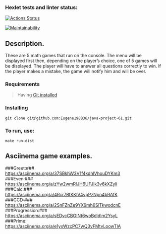 ### Hexlet tests and linter status:
[![Actions Status](https://github.com/Eugene198836/java-project-61/actions/workflows/hexlet-check.yml/badge.svg)](https://github.com/Eugene198836/java-project-61/actions)

[![Maintainability](https://api.codeclimate.com/v1/badges/1f60b856186bc6589473/maintainability)](https://codeclimate.com/github/Eugene198836/java-project-61/maintainability)



## Description. ##

These are 5 math games that run on the console. The menu will be displayed first
then, depending on the player’s choice, one of 5 games will be displayed. The player will have to answer all questions correctly to win. If the player makes a mistake, the game will notify him and will be over. 

### Requirements ###

> Having [Git installed](https://git-scm.com/book/en/v2/Getting-Started-Installing-Git)

### Installing ###

```
git clone git@github.com:Eugene198836/java-project-61.git
```

### To run, use: ###

```
make run-dist
```

## Asciinema game examples. ##
###Greet:### \
https://asciinema.org/a/37SBkhW3V1f4kdhlVhouDYKm3 \
###Even:### \
https://asciinema.org/a/zYw2wmRlJH6UFJIk3v6kXZyli \
###Calc:### \
https://asciinema.org/a/4Rcr7BtKKlV4vpPzNpn4bRAfK \
###GCD:### \
https://asciinema.org/a/2SnFZnZe9YX6mh6SlTkwodcnE \
###Progression:### \
https://asciinema.org/a/sEDvcCBOINt6woBdldIm2YsyL \
###Prime: \
https://asciinema.org/a/e1yxWzcPC7wQ3vFMtvLoowTlA


